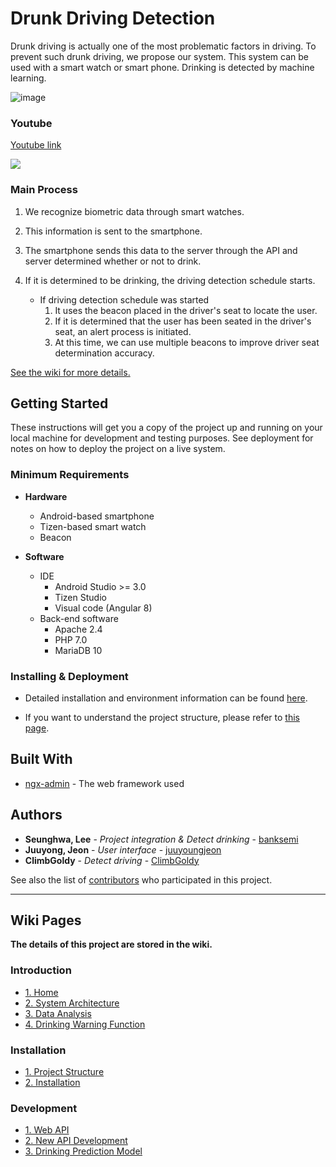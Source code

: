 # Drunk Driving Detection

Drunk driving is actually one of the most problematic factors in driving. To prevent such drunk driving, we propose our system. This system can be used with a smart watch or smart phone. Drinking is detected by machine learning.

![image](https://user-images.githubusercontent.com/17453822/85755512-fab64900-b748-11ea-8ef3-b28b8f762d48.png)

### Youtube

[Youtube link](https://www.youtube.com/watch?v=5ZGmV9MxrMA&feature=youtu.be)

[<img src="https://user-images.githubusercontent.com/17453822/87166463-94175a80-c306-11ea-9eda-30915c93a980.png">](https://www.youtube.com/watch?v=5ZGmV9MxrMA&feature=youtu.be)





### Main Process 

1. We recognize biometric data through smart watches.

1. This information is sent to the smartphone.

1. The smartphone sends this data to the server through the API and server determined whether or not to drink.

1. If it is determined to be drinking, the driving detection schedule starts.
    - If driving detection schedule was started
        1. It uses the beacon placed in the driver's seat to locate the user.
        1. If it is determined that the user has been seated in the driver's seat, an alert process is initiated.
        1. At this time, we can use multiple beacons to improve driver seat determination accuracy.
        
<a href="https://github.com/banksemi/drunk-driving-detection/wiki">See the wiki for more details.</a>

## Getting Started

These instructions will get you a copy of the project up and running on your local machine for development and testing purposes. See deployment for notes on how to deploy the project on a live system.

### Minimum Requirements

- **Hardware**
    - Android-based smartphone
    - Tizen-based smart watch
    - Beacon

- **Software**
    - IDE
        - Android Studio >= 3.0
        - Tizen Studio
        - Visual code (Angular 8)
    - Back-end software
        - Apache 2.4
        - PHP 7.0
        - MariaDB 10

### Installing & Deployment
- Detailed installation and environment information can be found [here](https://github.com/banksemi/drunk-driving-detection/wiki/Installation).

- If you want to understand the project structure, please refer to [this page](https://github.com/banksemi/drunk-driving-detection/wiki/Project-Structure).

## Built With

* [ngx-admin](https://github.com/akveo/ngx-admin/) - The web framework used


## Authors

* **Seunghwa, Lee** - *Project integration & Detect drinking* - [banksemi](https://github.com/banksemi)
* **Juuyong, Jeon** - *User interface* - [juuyoungjeon](https://github.com/juuyoungjeon)
* **ClimbGoldy** - *Detect driving* - [ClimbGoldy](https://github.com/ClimbGoldy)

See also the list of [contributors](https://github.com/banksemi/drunk-driving-detection/contributors) who participated in this project.


-------------
## Wiki Pages

**The details of this project are stored in the wiki.**


<h3>Introduction</h3>
<ul>
<li><a href="https://github.com/banksemi/drunk-driving-detection/wiki/">1. Home</a></li>
<li><a href="https://github.com/banksemi/drunk-driving-detection/wiki/System-Architecture">2. System Architecture</a></li>
<li><a href="https://github.com/banksemi/drunk-driving-detection/wiki/Data-Analysis">3. Data Analysis</a></li>
<li><a href="https://github.com/banksemi/drunk-driving-detection/wiki/Drinking-Warning-Function">4. Drinking Warning Function</a></li>
</ul>


<h3>Installation</h3>
<ul>

<li><a href="https://github.com/banksemi/drunk-driving-detection/wiki/Project-Structure">1. Project Structure</a></li>
<li><a href="https://github.com/banksemi/drunk-driving-detection/wiki/Installation">2. Installation</a></li>
</ul>

<h3>Development</h3>
<ul>
<li><a href="https://github.com/banksemi/drunk-driving-detection/wiki/API-List">1. Web API</a></li>
<li><a href="https://github.com/banksemi/drunk-driving-detection/wiki/New-API-Development">2. New API Development</a></li>
<li><a href="https://github.com/banksemi/drunk-driving-detection/wiki/Drinking-Prediction-Model">3. Drinking Prediction Model</a></li>
</ul>
